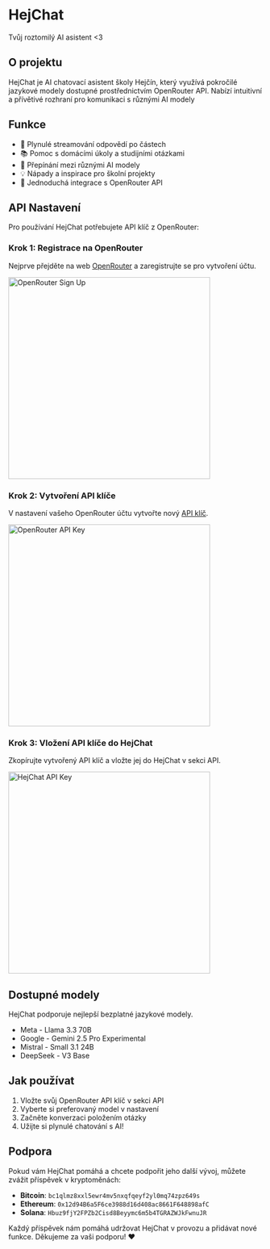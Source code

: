 # HejChat

Tvůj roztomilý AI asistent &lt;3

## O projektu

HejChat je AI chatovací asistent školy Hejčín, který využívá pokročilé jazykové modely dostupné prostřednictvím OpenRouter API. Nabízí intuitivní a přívětivé rozhraní pro komunikaci s různými AI modely

## Funkce

- 💬 Plynulé streamování odpovědí po částech
- 📚 Pomoc s domácími úkoly a studijními otázkami
- 🔄 Přepínání mezi různými AI modely
- 💡 Nápady a inspirace pro školní projekty
- 🔑 Jednoduchá integrace s OpenRouter API

## API Nastavení

Pro používání HejChat potřebujete API klíč z OpenRouter:

### Krok 1: Registrace na OpenRouter
Nejprve přejděte na web <a href="https://openrouter.ai/sign-up" target="_blank" rel="noopener noreferrer">OpenRouter</a> a zaregistrujte se pro vytvoření účtu.

<img src="./img/openrouter_signup.png" alt="OpenRouter Sign Up" width="400">

### Krok 2: Vytvoření API klíče
V nastavení vašeho OpenRouter účtu vytvořte nový <a href="https://openrouter.ai/settings/keys" target="_blank" rel="noopener noreferrer">API klíč</a>.

<img src="./img/openrouter_key.png" alt="OpenRouter API Key" width="400">

### Krok 3: Vložení API klíče do HejChat
Zkopírujte vytvořený API klíč a vložte jej do HejChat v sekci API.

<img src="./img/hejchat_api.png" alt="HejChat API Key" width="400">

## Dostupné modely

HejChat podporuje nejlepší bezplatné jazykové modely.

- Meta - Llama 3.3 70B
- Google - Gemini 2.5 Pro Experimental
- Mistral - Small 3.1 24B
- DeepSeek - V3 Base

## Jak používat

1. Vložte svůj OpenRouter API klíč v sekci API
2. Vyberte si preferovaný model v nastavení
3. Začněte konverzaci položením otázky
4. Užijte si plynulé chatování s AI!

## Podpora

Pokud vám HejChat pomáhá a chcete podpořit jeho další vývoj, můžete zvážit příspěvek v kryptoměnách:

- **Bitcoin**: `bc1qlmz8xxl5ewr4mv5nxqfqeyf2yl0mq74zpz649s`
- **Ethereum**: `0x12d94B6a5F6ce3988d16d408ac8661F648898afC`
- **Solana**: `Hbuz9fjY2FPZb2Cisd8Beyymc6m5b4TGRAZWJkFwnuJR`

Každý příspěvek nám pomáhá udržovat HejChat v provozu a přidávat nové funkce. Děkujeme za vaši podporu! ❤️

